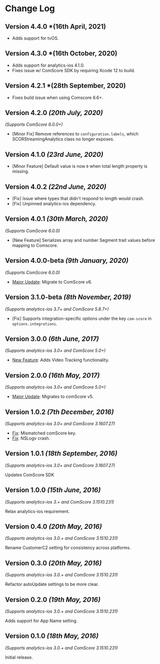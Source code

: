 Change Log
==========

Version 4.4.0 *(16th April, 2021)
-----------------------------------
* Adds support for tvOS.

Version 4.3.0 *(16th October, 2020)
-----------------------------------
* Adds support for analytics-ios 4.1.0.
* Fixes issue w/ ComScore SDK by requiring Xcode 12 to build.

Version 4.2.1 *(28th September, 2020)
-------------------------------------
* Fixes build issue when using Comscore 6.6+.

Version 4.2.0 *(20th July, 2020)*
---------------------------------
*(Supports ComScore 6.0.0+)*
  * [Minor Fix] Remove references to `configuration.labels`, which SCORStreamingAnalytics class no longer exposes.

Version 4.1.0 *(23rd June, 2020)*
---------------------------------
* [Minor Feature] Default value is now `0` when total length property is missing.

Version 4.0.2 *(22nd June, 2020)*
---------------------------------
* [Fix] Issue where types that didn't respond to length would crash.
* [Fix] Unpinned analytics-ios dependency.

Version 4.0.1 *(30th March, 2020)*
-------------------------------------------
*(Supports ComScore 6.0.0)*
  * [New Feature] Serializes array and number Segment trait values 
  before mapping to Comscore.

Version 4.0.0-beta *(9th January, 2020)*
-------------------------------------------
*(Supports ComScore 6.0.0)*
  * [Major Update](https://github.com/segment-integrations/analytics-ios-integration-comscore/commit/1b11c0fbd78b17ceb95cf574758ed6120e361728): Migrate to ComScore v6.

Version 3.1.0-beta *(8th November, 2019)*
-------------------------------------------
*(Supports analytics-ios 3.7+ and ComScore 5.8.7+)*
  * [Fix] Supports integration-specific options under the key `com-score` in `options.integrations`.

Version 3.0.0 *(6th June, 2017)*
-------------------------------------------
*(Supports analytics-ios 3.0+ and ComScore 5.0+)*
  * [New Feature](https://github.com/segment-integrations/analytics-ios-integration-comscore/commit/0eec83a27db29aca06f66af896633f637336a1bb): Adds Video Tracking functionality.

Version 2.0.0 *(16th May, 2017)*
-------------------------------------------
*(Supports analytics-ios 3.0+ and ComScore 5.0+)*
  * [Major Update](https://github.com/segment-integrations/analytics-ios-integration-comscore/pull/10/commits/ccc7c81ae006e5b00bfd76c0d0f9bf4ded05c719): Migrates to comScore v5.


Version 1.0.2 *(7th December, 2016)*
-------------------------------------------
*(Supports analytics-ios 3.0+ and ComScore 3.1607.27)*
  * [Fix](https://github.com/segment-integrations/analytics-ios-integration-comscore/pull/3/commits/f658b1ef399c41f4f8120602eb0457676cadd815): Mismatched comScore key.
  * [Fix](https://github.com/segment-integrations/analytics-ios-integration-comscore/pull/3/commits/b98d1b3a66e5bb6dafaeb2c669b01a5fa90a16bb): NSLogv crash.

Version 1.0.1 *(18th September, 2016)*
-------------------------------------------
*(Supports analytics-ios 3.0+ and ComScore 3.1607.27)*

Updates ComScore SDK

Version 1.0.0 *(15th June, 2016)*
-------------------------------------------
*(Supports analytics-ios 3.+ and ComScore 3.1510.231)*

Relax analytics-ios requirement.


Version 0.4.0 *(20th May, 2016)*
-------------------------------------------
*(Supports analytics-ios 3.0.+ and ComScore 3.1510.231)*

Rename CustomerC2 setting for consistency across platforms.

Version 0.3.0 *(20th May, 2016)*
-------------------------------------------
*(Supports analytics-ios 3.0.+ and ComScore 3.1510.231)*

Refactor autoUpdate settings to be more clear.

Version 0.2.0 *(19th May, 2016)*
-------------------------------------------
*(Supports analytics-ios 3.0.+ and ComScore 3.1510.231)*

Adds support for App Name setting.

Version 0.1.0 *(18th May, 2016)*
-------------------------------------------
*(Supports analytics-ios 3.0.+ and ComScore 3.1510.231)*

Initial release.
